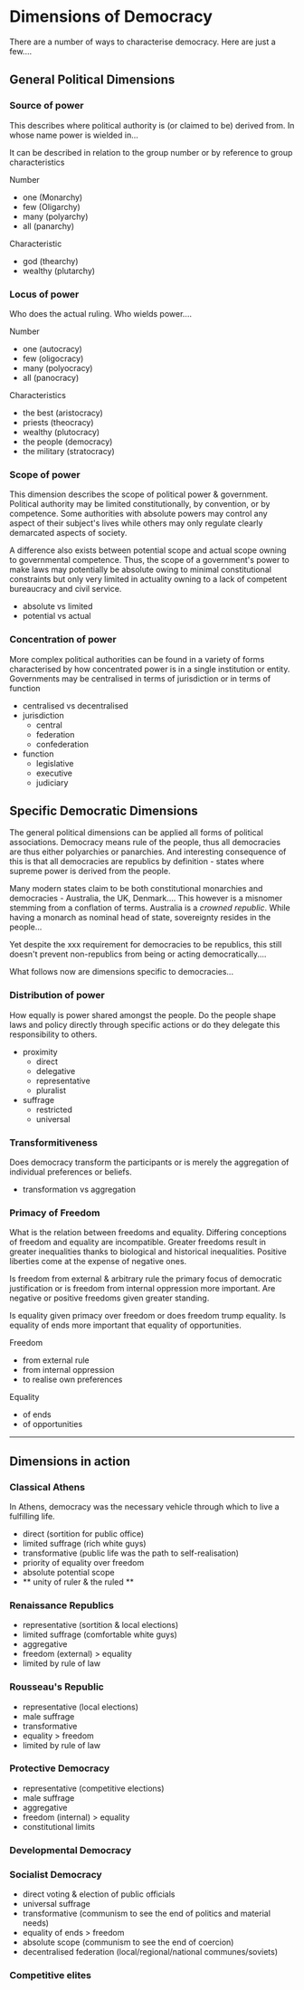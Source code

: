 # Dimensions of Democracy

There are a number of ways to characterise democracy.  Here are just a few....


## General Political Dimensions


### Source of power

This describes where political authority is (or claimed to be) derived from.  In whose name power is wielded in...

It can be described in relation to the group number or by reference to group characteristics

Number 

  - one (Monarchy)
  - few (Oligarchy)
  - many (polyarchy)
  - all (panarchy) 

Characteristic 

  - god (thearchy)
  - wealthy (plutarchy)


### Locus of power

Who does the actual ruling.  Who wields power....

Number

  - one (autocracy)
  - few (oligocracy)
  - many (polyocracy)
  - all (panocracy) 

Characteristics

  - the best (aristocracy)
  - priests (theocracy)
  - wealthy (plutocracy)
  - the people (democracy)
  - the military (stratocracy)


### Scope of power

This dimension describes the scope of political power & government.  Political authority may be limited constitutionally, by convention, or by competence.  Some authorities with absolute powers may control any aspect of their subject's lives while others may only regulate clearly demarcated aspects of society.  

A difference also exists between potential scope and actual scope owning to governmental competence.  Thus, the scope of a government's power to make laws may potentially be absolute owing to minimal constitutional constraints but only very limited in actuality owning to a lack of competent bureaucracy and civil service.

  - absolute vs limited
  - potential vs actual


### Concentration of power

More complex political authorities can be found in a variety of forms characterised by how concentrated power is in a single institution or entity.  Governments may be centralised in terms of jurisdiction or in terms of function

  - centralised vs decentralised
  - jurisdiction
    - central
    - federation
    - confederation
  - function
    - legislative
    - executive
    - judiciary


## Specific Democratic Dimensions

The general political dimensions can be applied all forms of political associations.  Democracy means rule of the people, thus all democracies are thus either polyarchies or panarchies.  And interesting consequence of this is that all democracies are republics by definition - states where supreme power is derived from the people.

Many modern states claim to be both constitutional monarchies and democracies - Australia, the UK, Denmark....  This however is a misnomer stemming from a conflation of terms.  Australia is a _crowned republic_. While having a monarch as nominal head of state, sovereignty resides in the people...

Yet despite the xxx requirement for democracies to be republics, this still doesn't prevent non-republics from being or acting democratically....


What follows now are dimensions specific to democracies...


### Distribution of power

How equally is power shared amongst the people.  Do the people shape laws and policy directly through specific actions or do they delegate this responsibility to others.

  - proximity
    - direct
    - delegative
    - representative
    - pluralist
  - suffrage
    - restricted
    - universal


### Transformitiveness

Does democracy transform the participants or is merely the aggregation of individual preferences or beliefs.

  - transformation vs aggregation


### Primacy of Freedom

What is the relation between freedoms and equality.  Differing conceptions of freedom and equality are incompatible.  Greater freedoms result in greater inequalities thanks to biological and historical inequalities.  Positive liberties come at the expense of negative ones.

Is freedom from external & arbitrary rule the primary focus of democratic justification or is freedom from internal oppression more important.  Are negative or positive freedoms given greater standing.  

Is equality given primacy over freedom or does freedom trump equality.  Is equality of ends more important that equality of opportunities.

Freedom

  - from external rule
  - from internal oppression
  - to realise own preferences

Equality

  - of ends
  - of opportunities


  ---

## Dimensions in action


### Classical Athens

In Athens, democracy was the necessary vehicle through which to live a fulfilling life.

  - direct (sortition for public office)
  - limited suffrage (rich white guys)
  - transformative (public life was the path to self-realisation)
  - priority of equality over freedom
  - absolute potential scope
  - ** unity of ruler & the ruled **

### Renaissance Republics

  - representative (sortition & local elections)
  - limited suffrage (comfortable white guys)
  - aggregative
  - freedom (external) > equality
  - limited by rule of law


### Rousseau's Republic

  - representative (local elections)
  - male suffrage
  - transformative
  - equality > freedom
  - limited by rule of law

### Protective Democracy

  - representative (competitive elections)
  - male suffrage
  - aggregative
  - freedom (internal) > equality
  - constitutional limits

### Developmental Democracy


### Socialist Democracy

  - direct voting & election of public officials 
  - universal suffrage
  - transformative (communism to see the end of politics and material needs)
  - equality of ends > freedom
  - absolute scope (communism to see the end of coercion)
  - decentralised federation (local/regional/national communes/soviets)

### Competitive elites


